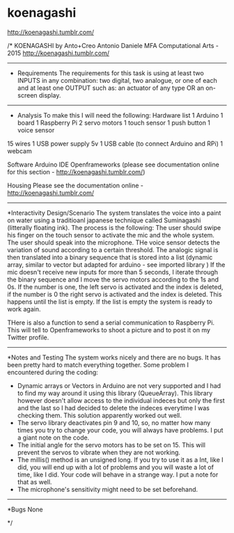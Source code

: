 # koenagashi
http://koenagashi.tumblr.com/

/*
 KOENAGASHI
 by Anto+Creo
 Antonio Daniele
 MFA Computational Arts - 2015
 http://koenagashi.tumblr.com/
 
 -----------------------------------------
 
 * Requirements
 The requirements for this task is using at least two INPUTS in any combination: two digital, two analogue, or one of each and at least one OUTPUT such as: an actuator of any type OR an on-screen display.
 
 -----------------------------------------
 
 * Analysis
 To make this I will need the following:
 Hardware list 
 1 Arduino 1 board
 1 Raspberry Pi
 2 servo motors
 1 touch sensor
 1 push button
 1 voice sensor
 
 15 wires
 1 USB power supply 5v
 1 USB cable (to connect Arduino and RPi)
 1 webcam
 
 Software
 Arduino IDE
 Openframeworks (please see documentation online for this section - http://koenagashi.tumblr.com/)
 
 Housing
 Please see the documentation online - http://koenagashi.tumblr.com/
 
 -----------------------------------------
 
 *Interactivity Design/Scenario
 The system translates the voice into a paint on water using a traditioanl japanese technique called Suminagashi (litterally floating ink).
 The process is the following:
 The user should swipe his finger on the touch sensor to activate the mic and the whole system.
 The user should speak into the microphone.
 THe voice sensor detects the variation of sound according to a certain threshold.
 The analogic signal is then translated into a binary sequence that is stored into a list (dynamic array, similar to vector but adapted for arduino - see imported library )
 If the mic doesn't receive new inputs for more than 5 seconds,
 I iterate through the binary sequence and I move the servo motors according to the 1s and 0s.
 If the number is one, the left servo is activated and the index is deleted, if the number is 0 the right servo is activated and the index is deleted.
 This happens until the list is empty.
 If the list is empty the system is ready to work again.
 
 THere is also a function to send a serial communication to Raspberry Pi. 
 This will tell to Openframeworks to shoot a picture and to post it on my Twitter profile.
 
 
 
 -----------------------------------------
 
 *Notes and Testing
 The system works nicely and there are no bugs.
 It has been pretty hard to match everything together.
 Some problem I encountered during the coding:
 - Dynamic arrays or Vectors in Arduino are not very supported and I had to find my way around it using this library (QueueArray).
 This library however doesn't allow access to the individual indeces but only the first and the last so I had decided to delete the indeces everytime I was checking them. This solution apparently worked out well.
 - The servo library deactivates pin 9 and 10, so, no matter how many times you try to change your code, you will always have problems. I put a giant note on the code.
 - The initial angle for the servo motors has to be set on 15. This will prevent the servos to vibrate when they are not working.
 - The millis() method is an unsigned long. If you try to use it as a Int, like I did, you will end up with a lot of problems and you will waste a lot of time, like I did.
 Your code will behave in a strange way. I put a note for that as well.
 - The microphone's sensitivity might need to be set beforehand.
 
 
 -----------------------------------------
 
 *Bugs
 None
 
 
 
 */
